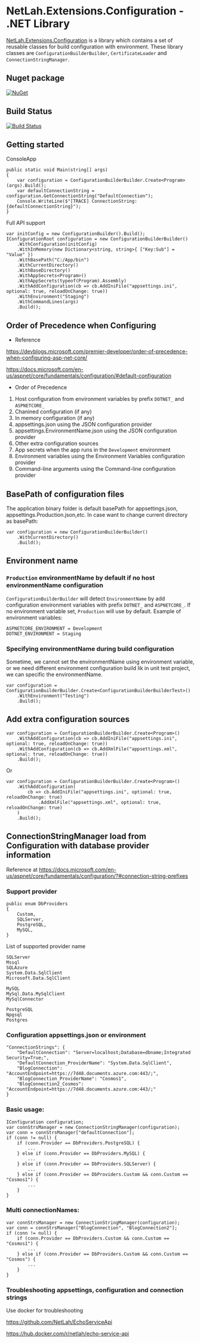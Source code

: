 # NetLah.Extensions.Configuration - .NET Library

[NetLah.Extensions.Configuration](https://www.nuget.org/packages/NetLah.Extensions.Configuration/) is a library which contains a set of reusable classes for build configuration with environment. These library classes are `ConfigurationBuilderBuilder`, `CertificateLoader` and `ConnectionStringManager`.

## Nuget package

[![NuGet](https://img.shields.io/nuget/v/NetLah.Extensions.Configuration.svg?style=flat-square&label=nuget&colorB=00b200)](https://www.nuget.org/packages/NetLah.Extensions.Configuration/)

## Build Status

[![Build Status](https://img.shields.io/endpoint.svg?url=https%3A%2F%2Factions-badge.atrox.dev%2FNetLah%2Fconfiguration%2Fbadge%3Fref%3Dmain&style=flat)](https://actions-badge.atrox.dev/NetLah/configuration/goto?ref=main)

## Getting started

ConsoleApp

```
public static void Main(string[] args)
{
    var configuration = ConfigurationBuilderBuilder.Create<Program>(args).Build();
    var defaultConnectionString = configuration.GetConnectionString("DefaultConnection");
    Console.WriteLine($"[TRACE] ConnectionString: {defaultConnectionString}");
}
```

Full API support

```
var initConfig = new ConfigurationBuilder().Build();
IConfigurationRoot configuration = new ConfigurationBuilderBuilder()
    .WithConfiguration(initConfig)
    .WithInMemory(new Dictionary<string, string>{ ["Key:Sub"] = "Value" })
    .WithBasePath("C:/App/bin")
    .WithCurrentDirectory()
    .WithBaseDirectory()
    .WithAppSecrets<Program>()
    .WithAppSecrets(typeof(Program).Assembly)
    .WithAddConfiguration(cb => cb.AddIniFile("appsettings.ini", optional: true, reloadOnChange: true))
    .WithEnvironment("Staging")
    .WithCommandLines(args)
    .Build();
```

## Order of Precedence when Configuring

- Reference

https://devblogs.microsoft.com/premier-developer/order-of-precedence-when-configuring-asp-net-core/

https://docs.microsoft.com/en-us/aspnet/core/fundamentals/configuration/#default-configuration

- Order of Precedence

1. Host configuration from environment variables by prefix `DOTNET_` and `ASPNETCORE_`
2. Chanined configuration (if any)
3. In memory configuration (if any)
4. appsettings.json using the JSON configuration provider
5. appsettings.EnvironmentName.json using the JSON configuration provider
6. Other extra configuration sources
7. App secrets when the app runs in the `Development` environment
8. Environment variables using the Environment Variables configuration provider
9. Command-line arguments using the Command-line configuration provider

## BasePath of configuration files

The application binary folder is default basePath for appsettings.json, appsettings.Production.json,etc. In case want to change current directory as basePath:

```
var configuration = new ConfigurationBuilderBuilder()
    .WithCurrentDirectory()
    .Build();
```

## Environment name

### `Production` environmentName by default if no host environmentName configuration

`ConfigurationBuilderBuilder` will detect `EnvironmentName` by add configuration environment variables with prefix `DOTNET_` and `ASPNETCORE_`. If no environment variable set, `Production` will use by default. Example of environment variables:

```
ASPNETCORE_ENVIRONMENT = Development
DOTNET_ENVIRONMENT = Staging
```

### Specifying environmentName during build configuration

Sometime, we cannot set the environmentName using environment variable, or we need different environment configuration build lik in unit test project, we can specific the environmentName.

```
var configuration = ConfigurationBuilderBuilder.Create<ConfigurationBuilderBuilderTest>()
    .WithEnvironment("Testing")
    .Build();
```

## Add extra configuration sources

```
var configuration = ConfigurationBuilderBuilder.Create<Program>()
    .WithAddConfiguration(cb => cb.AddIniFile("appsettings.ini", optional: true, reloadOnChange: true))
    .WithAddConfiguration(cb => cb.AddXmlFile("appsettings.xml", optional: true, reloadOnChange: true))
    .Build();
```

Or

```
var configuration = ConfigurationBuilderBuilder.Create<Program>()
    .WithAddConfiguration(
        cb => cb.AddIniFile("appsettings.ini", optional: true, reloadOnChange: true)
            .AddXmlFile("appsettings.xml", optional: true, reloadOnChange: true)
    )
    .Build();
```

## ConnectionStringManager load from Configuration with database provider information

Reference at https://docs.microsoft.com/en-us/aspnet/core/fundamentals/configuration/?#connection-string-prefixes

### Support provider

```
public enum DbProviders
{
    Custom,
    SQLServer,
    PostgreSQL,
    MySQL,
}
```

List of supported provider name

```
SQLServer
Mssql
SQLAzure
System.Data.SqlClient
Microsoft.Data.SqlClient

MySQL
MySql.Data.MySqlClient
MySqlConnector

PostgreSQL
Npgsql
Postgres
```

### Configuration appsettings.json or environment

```
"ConnectionStrings": {
    "DefaultConnection": "Server=localhost;Database=dbname;Integrated Security=True;",
    "DefaultConnection_ProviderName": "System.Data.SqlClient",
    "BlogConnection": "AccountEndpoint=https://7d48.documents.azure.com:443/;",
    "BlogConnection_ProviderName": "Cosmos1",
    "BlogConnection2_Cosmos": "AccountEndpoint=https://7d48.documents.azure.com:443/;"
}

```

### Basic usage:

```
IConfiguration configuration;
var connStrsManager = new ConnectionStringManager(configuration);
var conn = connStrsManager["defaultConnection"];
if (conn != null) {
    if (conn.Provider == DbProviders.PostgreSQL) {
        ...
    } else if (conn.Provider == DbProviders.MySQL) {
        ...
    } else if (conn.Provider == DbProviders.SQLServer) {
        ...
    } else if (conn.Provider == DbProviders.Custom && conn.Custom == "Cosmos1") {
        ...
    }
}
```

### Multi connectionNames:

```
var connStrsManager = new ConnectionStringManager(configuration);
var conn = connStrsManager["BlogConnection", "BlogConnection2"];
if (conn != null) {
    if (conn.Provider == DbProviders.Custom && conn.Custom == "Cosmos1") {
        ...
    } else if (conn.Provider == DbProviders.Custom && conn.Custom == "Cosmos") {
        ...
    }
}
```

### Troubleshooting appsettings, configuration and connection strings

Use docker for troubleshooting

https://github.com/NetLah/EchoServiceApi

https://hub.docker.com/r/netlah/echo-service-api

